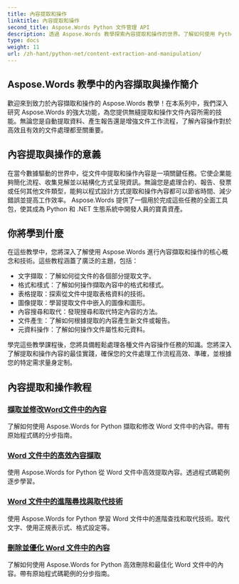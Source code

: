 ```yaml
---
title: 內容提取和操作
linktitle: 內容提取和操作
second_title: Aspose.Words Python 文件管理 API
description: 透過 Aspose.Words 教學探索內容提取和操作的世界。了解如何使用 Python 和 .NET 高效提取和操作內容，從而增強文件處理能力。
type: docs
weight: 11
url: /zh-hant/python-net/content-extraction-and-manipulation/
---
```

## Aspose.Words 教學中的內容擷取與操作簡介

歡迎來到致力於內容擷取和操作的 Aspose.Words 教學！在本系列中，我們深入研究 Aspose.Words 的強大功能，為您提供無縫提取和操作文件內容所需的技能。無論您是自動提取資料、產生報告還是增強文件工作流程，了解內容操作對於高效且有效的文件處理都至關重要。

## 內容提取與操作的意義

在當今數據驅動的世界中，從文件中提取和操作內容是一項關鍵任務。它使企業能夠簡化流程、收集見解並以結構化方式呈現資訊。無論您是處理合約、報告、發票或任何其他文件類型，能夠以程式設計方式提取和操作內容都可以節省時間、減少錯誤並提高工作效率。 Aspose.Words 提供了一個用於完成這些任務的全面工具包，使其成為 Python 和 .NET 生態系統中開發人員的寶貴資產。

## 你將學到什麼

在這些教學中，您將深入了解使用 Aspose.Words 進行內容擷取和操作的核心概念和技術。這些教程涵蓋了廣泛的主題，包括：

- 文字擷取：了解如何從文件的各個部分提取文字。
- 格式和樣式：了解如何操作擷取內容中的格式和樣式。
- 表格提取：探索從文件中提取表格資料的技術。
- 圖像提取：學習提取文件中嵌入的圖像和圖形。
- 內容搜尋和取代：發現搜尋和取代特定內容的方法。
- 文件產生：了解如何根據提取的內容產生新文件或報告。
- 元資料操作：了解如何操作文件屬性和元資料。

學完這些教學課程後，您將具備輕鬆處理各種文件內容操作任務的知識。您將深入了解提取和操作內容的最佳實踐，確保您的文件處理工作流程高效、準確，並根據您的特定需求量身定制。

## 內容提取和操作教程
### [擷取並修改Word文件中的內容](./extract-modify-document-content/)
了解如何使用 Aspose.Words for Python 擷取和修改 Word 文件中的內容。帶有原始程式碼的分步指南。
### [Word 文件中的高效內容擷取](./document-content-extraction/)
使用 Aspose.Words for Python 從 Word 文件中高效提取內容。透過程式碼範例逐步學習。
### [Word 文件中的進階尋找與取代技術](./find-replace-documents/)
使用 Aspose.Words for Python 學習 Word 文件中的進階查找和取代技術。取代文字、使用正規表示式、格式設定等。
### [刪除並優化 Word 文件中的內容](./remove-content-documents/)
了解如何使用 Aspose.Words for Python 高效刪除和最佳化 Word 文件中的內容。帶有原始程式碼範例的分步指南。